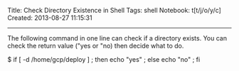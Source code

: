 Title: Check Directory Existence in Shell
Tags: shell
Notebook: t[t/j/o/y/c]
Created: 2013-08-27 11:15:31

------

The following command in one line can check if a directory exists. You can check the return value ("yes or "no) then decide what to do.

 

 $ if [ -d /home/gcp/deploy ] ; then echo "yes" ; else echo "no" ; fi